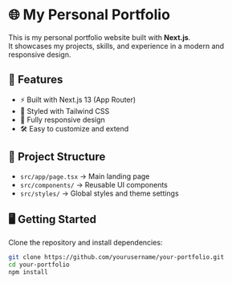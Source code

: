 # 🌐 My Personal Portfolio

This is my personal portfolio website built with **Next.js**.  
It showcases my projects, skills, and experience in a modern and responsive design.  

## 🚀 Features
- ⚡ Built with Next.js 13 (App Router)
- 🎨 Styled with Tailwind CSS
- 📱 Fully responsive design
- 🛠️ Easy to customize and extend

## 📂 Project Structure
- `src/app/page.tsx` → Main landing page
- `src/components/` → Reusable UI components
- `src/styles/` → Global styles and theme settings

## 🖥️ Getting Started

Clone the repository and install dependencies:

```bash
git clone https://github.com/yourusername/your-portfolio.git
cd your-portfolio
npm install
